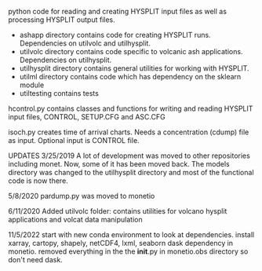 python code for reading and creating HYSPLIT input files as well as processing HYSPLIT output files.


* ashapp directory contains code for creating HYSPLIT runs. Dependencies on utilvolc and utilhysplit.
* utilvolc directory contains code specific to volcanic ash applications. Dependencies on utilhysplit.
* utilhysplit directory contains general utilities for working with HYSPLIT. 
* utilml directory contains code which has dependency on the sklearn module
* utiltesting contains tests

hcontrol.py contains classes and functions for writing and reading HYSPLIT input files, CONTROL, SETUP.CFG and ASC.CFG

isoch.py creates time of arrival charts. Needs a concentration (cdump) file as input. Optional input is CONTROL file.

UPDATES
3/25/2019 A lot of development was moved to other repositories including monet. Now, some of it has been moved back. The models directory was changed to the utilhysplit directory and most of the functional code is now there.

5/8/2020 pardump.py was moved to monetio

6/11/2020 Added utilvolc folder: contains utilities for volcano hysplit applications and volcat data manipulation

11/5/2022 start with new conda environment to look at dependencies.
install xarray, cartopy, shapely, netCDF4, lxml, seaborn
dask dependency in monetio.
removed everything in the the __init__.py in monetio.obs directory so don't need dask.
